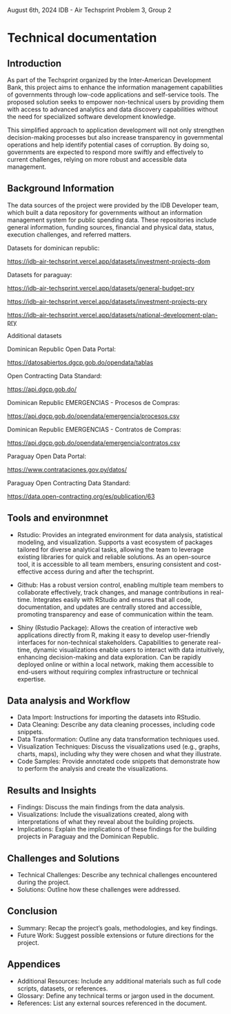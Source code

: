 August 6th, 2024
IDB - Air Techsprint
Problem 3, Group 2

# Technical documentation

## Introduction

As part of the Techsprint organized by the Inter-American Development Bank, 
this project aims to enhance the information management capabilities of governments through low-code applications and self-service tools. 
The proposed solution seeks to empower non-technical users by providing them with access to advanced analytics and data discovery capabilities 
without the need for specialized software development knowledge.

This simplified approach to application development will not only strengthen decision-making processes 
but also increase transparency in governmental operations and help identify potential cases of corruption. 
By doing so, governments are expected to respond more swiftly and effectively to current challenges, 
relying on more robust and accessible data management.

## Background Information

The data sources of the project were provided by the IDB Developer team, 
which built a data repository for governments without an information management system for public spending data. 
These repositories include general information, funding sources, financial and physical data, status, execution challenges, and referred matters.

Datasets for dominican republic:

<https://idb-air-techsprint.vercel.app/datasets/investment-projects-dom>

Datasets for paraguay:

<https://idb-air-techsprint.vercel.app/datasets/general-budget-pry>

<https://idb-air-techsprint.vercel.app/datasets/investment-projects-pry>

<https://idb-air-techsprint.vercel.app/datasets/national-development-plan-pry>


Additional datasets

Dominican Republic Open Data Portal: 

<https://datosabiertos.dgcp.gob.do/opendata/tablas>

Open Contracting Data Standard:

<https://api.dgcp.gob.do/>

Dominican Republic EMERGENCIAS - Procesos de Compras: 

<https://api.dgcp.gob.do/opendata/emergencia/procesos.csv>

Dominican Republic EMERGENCIAS - Contratos de Compras: 

<https://api.dgcp.gob.do/opendata/emergencia/contratos.csv>

Paraguay Open Data Portal: 

<https://www.contrataciones.gov.py/datos/>

Paraguay Open Contracting Data Standard: 

<https://data.open-contracting.org/es/publication/63>


## Tools and environmnet

- Rstudio: Provides an integrated environment for data analysis, statistical modeling, and visualization.
Supports a vast ecosystem of packages tailored for diverse analytical tasks, allowing the team to leverage existing libraries for quick and reliable solutions.
As an open-source tool, it is accessible to all team members, ensuring consistent and cost-effective access during and after the techsprint.

- Github: Has a robust version control, enabling multiple team members to collaborate effectively, track changes, and manage contributions in real-time.
 Integrates easily with RStudio and ensures that all code, documentation, and updates are centrally stored and accessible, 
promoting transparency and ease of communication within the team.

- Shiny (Rstudio Package): Allows the creation of interactive web applications directly from R, 
making it easy to develop user-friendly interfaces for non-technical stakeholders.
Capabilities to generate real-time, dynamic visualizations enable users to interact with data intuitively, enhancing decision-making and data exploration.
Can be rapidly deployed online or within a local network, making them accessible to end-users without requiring complex infrastructure or technical expertise.

## Data analysis and Workflow

- Data Import: Instructions for importing the datasets into RStudio.
- Data Cleaning: Describe any data cleaning processes, including code snippets.
- Data Transformation: Outline any data transformation techniques used.
- Visualization Techniques: Discuss the visualizations used (e.g., graphs, charts, maps), including why they were chosen and what they illustrate.
- Code Samples: Provide annotated code snippets that demonstrate how to perform the analysis and create the visualizations.

## Results and Insights

- Findings: Discuss the main findings from the data analysis.
- Visualizations: Include the visualizations created, along with interpretations of what they reveal about the building projects.
- Implications: Explain the implications of these findings for the building projects in Paraguay and the Dominican Republic.

## Challenges and Solutions

- Technical Challenges: Describe any technical challenges encountered during the project.
- Solutions: Outline how these challenges were addressed.

## Conclusion

- Summary: Recap the project’s goals, methodologies, and key findings.
- Future Work: Suggest possible extensions or future directions for the project.

## Appendices

- Additional Resources: Include any additional materials such as full code scripts, datasets, or references.
- Glossary: Define any technical terms or jargon used in the document.
- References: List any external sources referenced in the document.
